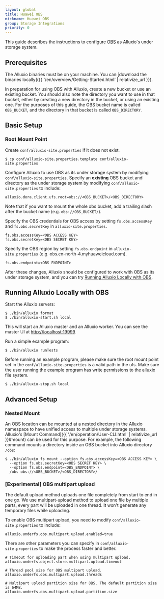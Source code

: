 ```yaml
---
layout: global
title: Huawei OBS
nickname: Huawei OBS
group: Storage Integrations
priority: 0
---
```



This guide describes the instructions to configure [OBS](https://www.huaweicloud.com/product/obs) as Alluxio's
under storage system.

## Prerequisites

The Alluxio binaries must be on your machine. You can
[download the binaries locally]({{ '/en/overview/Getting-Started.html' | relativize_url }}).

In preparation for using OBS with Alluxio, create a new bucket or use an existing bucket. You
should also note the directory you want to use in that bucket, either by creating a new directory in
the bucket, or using an existing one. For the purposes of this guide, the OBS bucket name is called
`OBS_BUCKET`, and the directory in that bucket is called `OBS_DIRECTORY`.

## Basic Setup

### Root Mount Point

Create `conf/alluxio-site.properties` if it does not exist.

```console
$ cp conf/alluxio-site.properties.template conf/alluxio-site.properties
```

Configure Alluxio to use OBS as its under storage system by modifying `conf/alluxio-site.properties`.
Specify an **existing** OBS bucket and directory as the under storage system by modifying
`conf/alluxio-site.properties` to include:

```
alluxio.dora.client.ufs.root=obs://<OBS_BUCKET>/<OBS_DIRECTORY>
```

Note that if you want to mount the whole obs bucket, add a trailing slash after the bucket name
(e.g. `obs://OBS_BUCKET/`).

Specify the OBS credentials for OBS access by setting `fs.obs.accessKey` and `fs.obs.secretKey` in
`alluxio-site.properties`.

```
fs.obs.accessKey=<OBS ACCESS KEY>
fs.obs.secretKey=<OBS SECRET KEY>
```

Specify the OBS region by setting `fs.obs.endpoint` in `alluxio-site.properties` (e.g. obs.cn-north-4.myhuaweicloud.com).

```
fs.obs.endpoint=<OBS ENDPOINT>
```

After these changes, Alluxio should be configured to work with OBS as its under storage system, and
you can try [Running Alluxio Locally with OBS](#running-alluxio-locally-with-obs).


## Running Alluxio Locally with OBS

Start the Alluxio servers:

```console
$ ./bin/alluxio format
$ ./bin/alluxio-start.sh local
```

This will start an Alluxio master and an Alluxio worker. You can see the master UI at
[http://localhost:19999](http://localhost:19999).

Run a simple example program:

```console
$ ./bin/alluxio runTests
```

Before running an example program, please make sure the root mount point
set in the `conf/alluxio-site.properties` is a valid path in the ufs.
Make sure the user running the example program has write permissions to the alluxio file system.

```console
$ ./bin/alluxio-stop.sh local
```

## Advanced Setup

### Nested Mount

An OBS location can be mounted at a nested directory in the Alluxio namespace to have unified
access to multiple under storage systems. Alluxio's
[Mount Command]({{ '/en/operation/User-CLI.html' | relativize_url }}#mount) can be used for this purpose.
For example, the following command mounts a directory inside an OBS bucket into Alluxio directory
`/obs`:

```console
$ ./bin/alluxio fs mount --option fs.obs.accessKey=<OBS ACCESS KEY> \
  --option fs.obs.secretKey=<OBS SECRET KEY> \
  --option fs.obs.endpoint=<OBS_ENDPOINT> \
  /obs obs://<OBS_BUCKET>/<OBS_DIRECTORY>/
```

### [Experimental] OBS multipart upload

The default upload method uploads one file completely from start to end in one go. We use multipart-upload method to upload one file by multiple parts, every part will be uploaded in one thread. It won't generate any temporary files while uploading.

To enable OBS multipart upload, you need to modify `conf/alluxio-site.properties` to include:

```
alluxio.underfs.obs.multipart.upload.enabled=true
```

There are other parameters you can specify in `conf/alluxio-site.properties` to make the process faster and better.

```properties
# Timeout for uploading part when using multipart upload.
alluxio.underfs.object.store.multipart.upload.timeout

# Thread pool size for OBS multipart upload.
alluxio.underfs.obs.multipart.upload.threads

# Multipart upload partition size for OBS. The default partition size is 64MB. 
alluxio.underfs.obs.multipart.upload.partition.size
```



